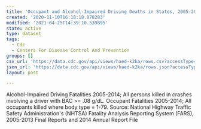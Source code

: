 ```yaml
---
title: 'Occupant and Alcohol-Impaired Driving Deaths in States, 2005-2014'
created: '2020-11-10T16:18:18.878283'
modified: '2021-04-25T14:39:10.539895'
state: active
type: dataset
tags:
  - Cdc
  - Centers For Disease Control And Prevention
groups: []
csv_url: 'https://data.cdc.gov/api/views/haed-k2ka/rows.csv?accessType=DOWNLOAD'
json_url: 'https://data.cdc.gov/api/views/haed-k2ka/rows.json?accessType=DOWNLOAD'
layout: post

---
```

Alcohol-Impaired Driving Fatalities 2005-2014; All persons killed in crashes involving a driver with BAC >= .08 g/dL. Occupant Fatalities 2005-2014; All occupants killed where body type = 1-79. Source: National Highway Traffic Safety Administration's (NHTSA) Fatality Analysis Reporting System (FARS), 2005-2013 Final Reports and 2014 Annual Report File
